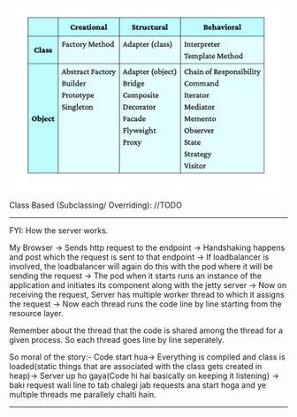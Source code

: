 ![Design Patterns Overview](img/1.png)


Class Based (Subclassing/ Overriding):
//TODO

---




FYI:
How the server works.

My Browser -> Sends http request to the endpoint -> Handshaking happens and post which the request is sent to that endpoint -> If loadbalancer is involved, the loadbalancer will again do this with the pod where it will be sending the request -> The pod when it starts runs an instance of the application and initiates its component along with the jetty server -> Now on receiving the request, Server has multiple worker thread to which it assigns the request -> Now each thread runs the code line by line starting from the resource layer.

Remember about the thread that the code is shared among the thread for a given process. So each thread goes line by line seperately.

So moral of the story:-
Code start hua-> Everything is compiled and class is loaded(static things that are associated with the class gets created in heap)-> Server up ho gaya(Code hi hai basically on keeping it listening) -> baki request wali line to tab chalegi jab requests ana start hoga and ye multiple threads me parallely chalti hain.

---